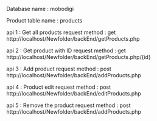 Database name : mobodigi 

Product table name : products


api 1 : Get all products 
request method : get
http://localhost/Newfolder/backEnd/getProducts.php


api 2 : Get product with ID
request method : get
http://localhost/Newfolder/backEnd/getProducts.php/{id}


api 3 : Add product
request method : post
http://localhost/Newfolder/backEnd/addProducts.php


api 4 : Product edit
request method : post
http://localhost/Newfolder/backEnd/editProducts.php


api 5 : Remove the product
request method : post
http://localhost/Newfolder/backEnd/addProducts.php
